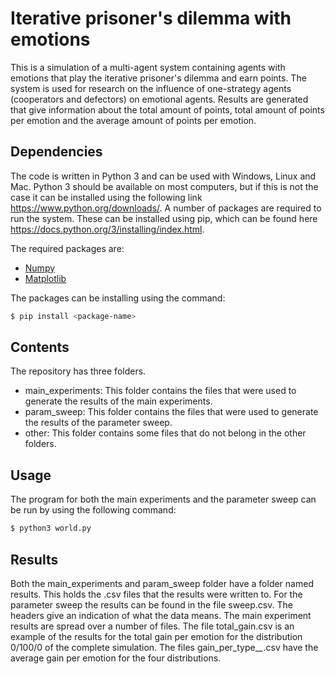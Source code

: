# Iterative prisoner's dilemma with emotions
This is a simulation of a multi-agent system containing agents with emotions that play the iterative prisoner's dilemma and earn points. The system is used for research on the influence of one-strategy agents (cooperators and defectors) on emotional agents. Results are generated that give information about the total amount of points, total amount of points per emotion and the average amount of points per emotion.

## Dependencies 
The code is written in Python 3 and can be used with Windows, Linux and Mac. Python 3 should be available on most computers, but if this is not the case it can be installed using the following link https://www.python.org/downloads/.
A number of packages are required to run the system. These can be installed using pip, which can be found here https://docs.python.org/3/installing/index.html.

The required packages are:
- [Numpy](https://numpy.org/)
- [Matplotlib](https://matplotlib.org/)

The packages can be installing using the command: 
```bash
$ pip install <package-name>
```
## Contents
The repository has three folders.
- main_experiments: This folder contains the files that were used to generate the results of the main experiments.
- param_sweep: This folder contains the files that were used to generate the results of the parameter sweep.
- other: This folder contains some files that do not belong in the other folders.

## Usage
The program for both the main experiments and the parameter sweep can be run by using the following command:
```bash
$ python3 world.py
```

## Results
Both the main_experiments and param_sweep folder have a folder named results. This holds the .csv files that the results were written to. 
For the parameter sweep the results can be found in the file sweep.csv. The headers give an indication of what the data means. The main experiment results are spread over a number of files. The file total_gain.csv is an example of the results for the total gain per emotion for the distribution 0/100/0 of the complete simulation. The files gain_per_type_*_*.csv have the average gain per emotion for the four distributions.